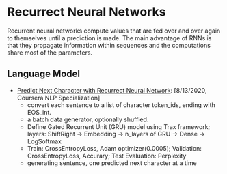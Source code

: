 # Recurrect Neural Networks

Recurrent neural networks compute values that are fed over and over again to themselves until a prediction is made. The main advantage of RNNs is that they propagate information within sequences and the computations share most of the parameters.

## Language Model

* [Predict Next Character with Recurrect Neural Network](https://github.com/msfchen/machine_learning/tree/master/recurrentnn/predictnextchar): [8/13/2020, Coursera NLP Specialization]
  - convert each sentence to a list of character token_ids, ending with EOS_int.
  - a batch data generator, optionally shuffled.
  - Define Gated Recurrent Unit (GRU) model using Trax framework; layers: ShiftRight -> Embedding -> n_layers of GRU -> Dense -> LogSoftmax
  - Train: CrossEntropyLoss, Adam optimizer(0.0005); Validation: CrossEntropyLoss, Accurary; Test Evaluation: Perplexity
  - generating sentence, one predicted next character at a time